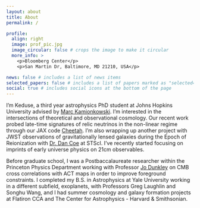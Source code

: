 ```yaml
---
layout: about
title: About
permalink: /

profile:
  align: right
  image: prof_pic.jpg
  image_circular: false # crops the image to make it circular
  more_info: >
    <p>Bloomberg Center</p>
    <p>San Martin Dr, Baltimore, MD 21210, USA</p>

news: false # includes a list of news items
selected_papers: false # includes a list of papers marked as "selected={true}"
social: true # includes social icons at the bottom of the page
---
```


I’m Keduse, a third year astrophysics PhD student at Johns Hopkins University advised by [Marc Kamionkowski](https://sites.krieger.jhu.edu/kamionkowski/). I’m interested in the intersections of theoretical and observational cosmology. Our recent work probed late-time signatures of relic neutrinos in the non-linear regime through our JAX code [Cheetah](https://github.com/NNSSA/Cheetah/tree/main). I’m also wrapping up another project with JWST observations of gravitationally lensed galaxies during the Epoch of Reionization with [Dr. Dan Coe](https://www.dancoe.space/) at STScI. I’ve recently started focusing on imprints of early universe physics on 21cm observables. 

Before graduate school, I was a Postbaccalaureate researcher within the Princeton Physics Department working with Professor [Jo Dunkley](https://www.jodunkley.com/) on CMB cross correlations with ACT maps in order to improve foreground constraints. I completed my B.S. in Astrophysics at Yale University working in a different subfield, exoplanets, with Professors Greg Laughlin and Songhu Wang, and I had summer cosmology and galaxy formation projects at Flatiron CCA and The Center for Astrophysics - Harvard & Smithsonian. 

